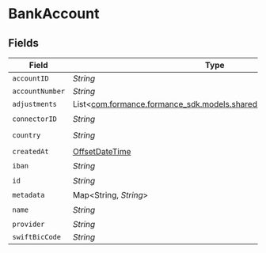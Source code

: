 # BankAccount


## Fields

| Field                                                                                                               | Type                                                                                                                | Required                                                                                                            | Description                                                                                                         |
| ------------------------------------------------------------------------------------------------------------------- | ------------------------------------------------------------------------------------------------------------------- | ------------------------------------------------------------------------------------------------------------------- | ------------------------------------------------------------------------------------------------------------------- |
| `accountID`                                                                                                         | *String*                                                                                                            | :heavy_minus_sign:                                                                                                  | N/A                                                                                                                 |
| `accountNumber`                                                                                                     | *String*                                                                                                            | :heavy_minus_sign:                                                                                                  | N/A                                                                                                                 |
| `adjustments`                                                                                                       | List<[com.formance.formance_sdk.models.shared.BankAccountAdjustment](../../models/shared/BankAccountAdjustment.md)> | :heavy_minus_sign:                                                                                                  | N/A                                                                                                                 |
| `connectorID`                                                                                                       | *String*                                                                                                            | :heavy_check_mark:                                                                                                  | N/A                                                                                                                 |
| `country`                                                                                                           | *String*                                                                                                            | :heavy_check_mark:                                                                                                  | N/A                                                                                                                 |
| `createdAt`                                                                                                         | [OffsetDateTime](https://docs.oracle.com/javase/8/docs/api/java/time/OffsetDateTime.html)                           | :heavy_check_mark:                                                                                                  | N/A                                                                                                                 |
| `iban`                                                                                                              | *String*                                                                                                            | :heavy_minus_sign:                                                                                                  | N/A                                                                                                                 |
| `id`                                                                                                                | *String*                                                                                                            | :heavy_check_mark:                                                                                                  | N/A                                                                                                                 |
| `metadata`                                                                                                          | Map<String, *String*>                                                                                               | :heavy_minus_sign:                                                                                                  | N/A                                                                                                                 |
| `name`                                                                                                              | *String*                                                                                                            | :heavy_check_mark:                                                                                                  | N/A                                                                                                                 |
| `provider`                                                                                                          | *String*                                                                                                            | :heavy_minus_sign:                                                                                                  | N/A                                                                                                                 |
| `swiftBicCode`                                                                                                      | *String*                                                                                                            | :heavy_minus_sign:                                                                                                  | N/A                                                                                                                 |